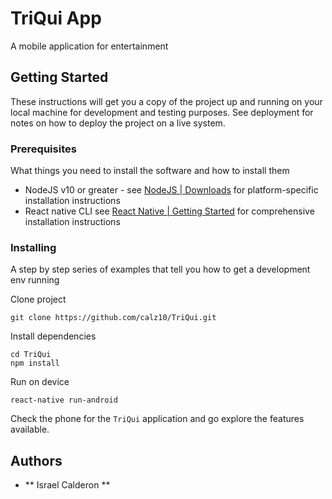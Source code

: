 # TriQui App

A mobile application for entertainment

## Getting Started

These instructions will get you a copy of the project up and running on your local machine for development and testing purposes. See deployment for notes on how to deploy the project on a live system.

### Prerequisites

What things you need to install the software and how to install them

* NodeJS v10 or greater - see [NodeJS | Downloads](https://nodejs.org/en/download/) for platform-specific installation instructions
* React native CLI
see [React Native | Getting Started](https://facebook.github.io/react-native/docs/getting-started.html) for comprehensive installation instructions

### Installing

A step by step series of examples that tell you how to get a development env running

Clone project
```
git clone https://github.com/calz10/TriQui.git
```

Install dependencies
```
cd TriQui
npm install
```

Run on device
```
react-native run-android
```

Check the phone for the `TriQui` application and go explore the features available.

## Authors

* ** Israel Calderon **
